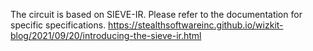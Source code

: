 The circuit is based on SIEVE-IR. Please refer to the documentation for specific specifications.
https://stealthsoftwareinc.github.io/wizkit-blog/2021/09/20/introducing-the-sieve-ir.html
